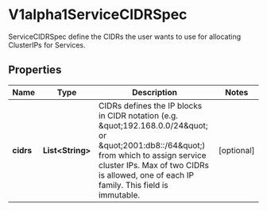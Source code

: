 

# V1alpha1ServiceCIDRSpec

ServiceCIDRSpec define the CIDRs the user wants to use for allocating ClusterIPs for Services.
## Properties

Name | Type | Description | Notes
------------ | ------------- | ------------- | -------------
**cidrs** | **List&lt;String&gt;** | CIDRs defines the IP blocks in CIDR notation (e.g. \&quot;192.168.0.0/24\&quot; or \&quot;2001:db8::/64\&quot;) from which to assign service cluster IPs. Max of two CIDRs is allowed, one of each IP family. This field is immutable. |  [optional]




